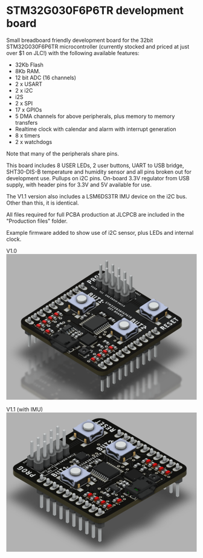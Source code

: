 # STM32G030F6P6TR development board
Small breadboard friendly development board for the 32bit STM32G030F6P6TR microcontroller (currently stocked and priced at just over $1 on JLC!) with the following available features:

- 32Kb Flash
- 8Kb RAM.
- 12 bit ADC (16 channels)
- 2 x USART
- 2 x i2C
- i2S
- 2 x SPI
- 17 x GPIOs
- 5 DMA channels for above peripherals, plus memory to memory transfers
- Realtime clock with calendar and alarm with interrupt generation
- 8 x timers
- 2 x watchdogs

Note that many of the peripherals share pins.

This board includes 8 USER LEDs, 2 user buttons, UART to USB bridge, SHT30-DIS-B temperature and humidity sensor and all pins broken out for development use. Pullups on i2C pins. On-board 3.3V regulator from USB supply, with header pins for 3.3V and 5V available for use.

The V1.1 version also includes a LSM6DS3TR IMU device on the i2C bus. Other than this, it is identical.

All files required for full PCBA production at JLCPCB are included in the "Production files" folder.

Example firmware added to show use of i2C sensor, plus LEDs and internal clock.

V1.0
![Render](./V1.0/Images/render.png?raw=true)

V1.1 (with IMU)
![Render](./V1.1/Images/render.png?raw=true)
